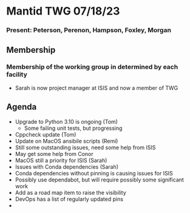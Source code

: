 # Mantid TWG 07/18/23
### Present: Peterson, Perenon, Hampson, Foxley, Morgan

## Membership
### Membership of the working group in determined by each facility
- Sarah is now project manager at ISIS and now a member of TWG

## Agenda
- Upgrade to Python 3.10 is ongoing (Tom)
  - Some failing unit tests, but progressing
- Cppcheck update (Tom)
- Update on MacOS ansibile scripts (Remi)
 - Still some outstanding issues, need some help from ISIS
 - May get some help from Conor
 - MacOS still a priority for ISIS (Sarah)
- Issues with Conda dependencies (Sarah)
 - Conda dependencies without pinning is causing issues for ISIS
 - Possibly use dependabot, but will require possibly some significant work
 - Add as a road map item to raise the visibility
 - DevOps has a list of regularly updated pins
 - 
